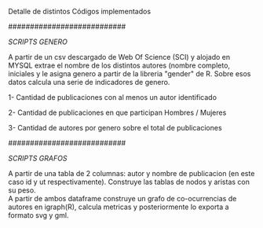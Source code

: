 Detalle de distintos Códigos implementados


########################### 

*SCRIPTS GENERO*

A partir de un csv descargado de Web Of Science (SCI) y alojado en MYSQL extrae el nombre de los distintos autores (nombre completo, iniciales y le asigna genero a partir de la libreria "gender" de R. Sobre esos datos calcula una serie de indicadores de genero.

1- Cantidad de publicaciones con al menos un autor identificado

2- Cantidad de publicaciones en que participan Hombres / Mujeres

3- Cantidad de autores por genero sobre el total de publicaciones

########################### 

*SCRIPTS GRAFOS*

A partir de una tabla de 2 columnas: autor y nombre de publicacion (en este caso id y ut respectivamente). Construye las tablas de nodos y aristas con su peso.  
A partir de ambos dataframe construye un grafo de co-ocurrencias de autores en igraph(R), calcula metricas y posteriormente lo exporta a formato svg y gml.




